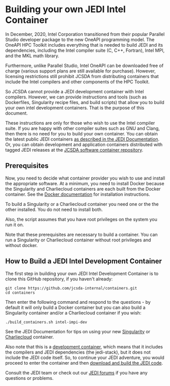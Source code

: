 # Building your own JEDI Intel Container

In December, 2020, Intel Corporation transitioned from their popular Parallel Studio developer package to the new OneAPI programming model.  The OneAPI HPC Toolkit includes everything that is needed to build JEDI and its dependencies, including the Intel compiler suite (C, C++, Fortran), Intel MPI, and the MKL math library.

Furthermore, unlike Parallel Studio, Intel OneAPI can be downloaded free of charge (various support plans are still available for purchase).  However, licensing restrictions still prohibit JCSDA from distributing containers that include the Intel compilers and other components of the HPC Toolkit.

So JCSDA cannot provide a JEDI development container with Intel compilers.  However, we can provide instructions and tools (such as Dockerfiles, Singularity recipe files, and build scripts) that allow you to build your own intel development containers.  That is the purpose of this document.

These instructions are only for those who wish to use the Intel compiler suite.  If you are happy with other compiler suites such as GNU and Clang, then there is no need for you to build your own container.  You can obtain the latest public JEDI containers [as described in the JEDI Documentation](https://jointcenterforsatellitedataassimilation-jedi-docs.readthedocs-hosted.com/en/latest/using/jedi_environment/containers.html#available-containers).  Or, you can obtain development and application containers distributed with tagged JEDI releases at the [JCSDA software container repository](http://data.jcsda.org/pages/containers.html).

Prerequisites
-------------

Now, you need to decide what container provider you wish to use and install the appropriate software.  At a minimum, you need to install Docker because the Singularity and Charliecloud containers are each built from the Docker container.  See the [Docker documentation](https://docs.docker.com/get-docker/) for installation instructions.

To build a Singularity or a Charliecloud container you need one or the the other installed.  You do not need to install both.

Also, the script assumes that you have root privileges on the system you run it on.

Note that these prerequisites are necessary to build a container.  You can run a Singularity or Charliecloud container without root privileges and without docker.

How to Build a JEDI Intel Development Container
-----------------------------------------------

The first step in building your own JEDI Intel Development Container is to clone this GitHub repository, if you haven't already:

```
git clone https://github.com/jcsda-internal/containers.git
cd containers
```

Then enter the following command and respond to the questions - by default it will only build a Docker container but you can also build a Singularity container and/or a Charliecloud container if you wish:

```
./build_containers.sh intel-impi-dev
```

See the JEDI Documentation for tips on using your new [Singularity](https://jointcenterforsatellitedataassimilation-jedi-docs.readthedocs-hosted.com/en/latest/using/jedi_environment/singularity.html) or [Charliecloud](https://jointcenterforsatellitedataassimilation-jedi-docs.readthedocs-hosted.com/en/latest/using/jedi_environment/charliecloud.html) container.

Also note that this is a [development container](https://jointcenterforsatellitedataassimilation-jedi-docs.readthedocs-hosted.com/en/latest/using/jedi_environment/containers.html), which means that it includes the compilers and JEDI dependencies (the jedi-stack), but it does not include the JEDI code itself.  So, to continue your JEDI adventure, you would proceed to enter the container and then [download and build the JEDI code](https://jointcenterforsatellitedataassimilation-jedi-docs.readthedocs-hosted.com/en/latest/using/building_and_running/building_jedi.html).

Consult the JEDI team or check out our [JEDI forums](https://forums.jcsda.org/) if you have any questions or problems.